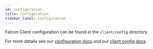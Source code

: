 ```yaml
---
id: configuration
title: Configuration
sidebar_label: Configuration
---
```


Falcon Client configuration can be found in the `client/config` directory.

For more details see our [configuration docs](/docs/platform/configuration/overview) and our [client config docs](/docs/platform/configuration/client).
